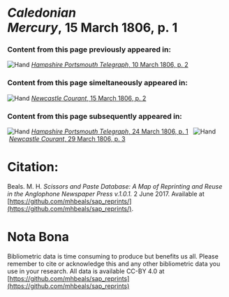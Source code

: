 # *Caledonian Mercury*, 15 March 1806, p. 1  
  
### Content from this page previously appeared in:  
![Hand](http://scissorsandpaste.net/wp-content/uploads/2017/06/smallhandpointer.png) [*Hampshire Portsmouth Telegraph*, 10 March 1806, p. 2](https://mhbeals.github.io/sap_html/Hampshire-Portsmouth-Telegraph/Hampshire-Portsmouth-Telegraph-10-March-1806-p-2)  
  
### Content from this page simeltaneously appeared in:  
![Hand](http://scissorsandpaste.net/wp-content/uploads/2017/06/smallhandpointer.png) [*Newcastle Courant*, 15 March 1806, p. 2](https://mhbeals.github.io/sap_html/Newcastle-Courant/Newcastle-Courant-15-March-1806-p-2)  
  
### Content from this page subsequently appeared in:  
![Hand](http://scissorsandpaste.net/wp-content/uploads/2017/06/smallhandpointer.png) [*Hampshire Portsmouth Telegraph*, 24 March 1806, p. 1](https://mhbeals.github.io/sap_html/Hampshire-Portsmouth-Telegraph/Hampshire-Portsmouth-Telegraph-24-March-1806-p-1)  
![Hand](http://scissorsandpaste.net/wp-content/uploads/2017/06/smallhandpointer.png) [*Newcastle Courant*, 29 March 1806, p. 3](https://mhbeals.github.io/sap_html/Newcastle-Courant/Newcastle-Courant-29-March-1806-p-3)  


# Citation: 

Beals. M. H. *Scissors and Paste Database: A Map of Reprinting and Reuse in the Anglophone Newspaper Press v.1.0.1.* 2 June 2017. Available at [https://github.com/mhbeals/sap_reprints/](https://github.com/mhbeals/sap_reprints/). 

# Nota Bona

Bibliometric data is time consuming to produce but benefits us all. Please remember to cite or acknowledge this and any other bibliometric data you use in your research. All data is available CC-BY 4.0 at [https://github.com/mhbeals/sap_reprints](https://github.com/mhbeals/sap_reprints)